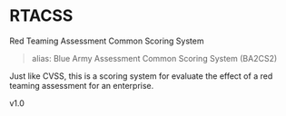 # RTACSS
Red Teaming Assessment Common Scoring System

>alias: Blue Army Assessment Common Scoring System (BA2CS2)

Just like CVSS, this is a scoring system for evaluate the effect of a red teaming assessment for an enterprise.

v1.0